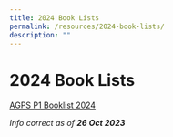 ```yaml
---
title: 2024 Book Lists
permalink: /resources/2024-book-lists/
description: ""
---
```

2024 Book Lists
===============

<a href="/files/Booklist/2024/AGPS%20P1%20Booklist%202024.pdf" target="_blank">AGPS P1 Booklist 2024</a>




_Info correct as of&nbsp;**26 Oct 2023**_